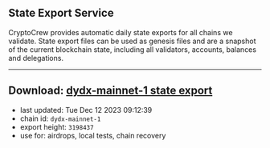 ## State Export Service
CryptoCrew provides automatic daily state exports for all chains we validate. State export files can be used as genesis files and are a snapshot of the current blockchain state, including all validators, accounts, balances and delegations.

---
**Download: [dydx-mainnet-1 state export](https://dl-tyo.ccvalidators.com/SERVICE/dydx/dydx-mainnet-1_export_3198437.json)**
---

- last updated: Tue Dec 12 2023 09:12:39
- chain id: `dydx-mainnet-1`
- export height: `3198437`
- use for: airdrops, local tests, chain recovery
